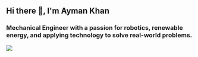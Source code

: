## Hi there 👋, I'm Ayman Khan

### Mechanical Engineer with a passion for robotics, renewable energy, and applying technology to solve real-world problems.

![](https://komarev.com/ghpvc/?username=amugoodbad229&color=red)

